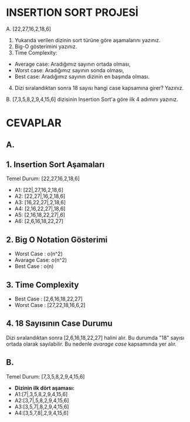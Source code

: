 # INSERTION SORT PROJESİ
A. [22,27,16,2,18,6] 
1. Yukarıda verilen dizinin sort türüne göre aşamalarını yazınız.
2. Big-O gösterimini yazınız.
3. Time Complexity: 
 * Average case: Aradığımız sayının ortada olması,
 * Worst case: Aradığımız sayının sonda olması, 
 * Best case: Aradığımız sayının dizinin en başında olması.
4. Dizi sıralandıktan sonra 18 sayısı hangi case kapsamına girer? Yazınız.

B. [7,3,5,8,2,9,4,15,6] dizisinin Insertion Sort'a göre ilk 4 adımını yazınız.

# CEVAPLAR
## A.
## 1. Insertion Sort Aşamaları

Temel Durum: [22,27,16,2,18,6]

* A1: [22|,27,16,2,18,6]
* A2: [22,27|,16,2,18,6]
* A3: [16,22,27|,2,18,6]
* A4: [2,16,22,27|,18,6]
* A5: [2,16,18,22,27|,6]
* A6: [2,6,16,18,22,27]

## 2. Big O Notation Gösterimi
* Worst Case  : o(n^2)
* Avarage Case: o(n^2)
* Best Case   : o(n)

## 3. Time Complexity
* Best Case  : [2,6,16,18,22,27]
* Worst Case : [27,22,18,16,6,2]

## 4. 18 Sayısının Case Durumu
Dizi sıralandıktan sonra [2,6,16,18,22,27] halini alır.
Bu durumda "18" sayısı ortada olarak sayılabilir.
Bu nedenle *avarage case* kapsamında yer alır. 

## B.
Temel Durum: [7,3,5,8,2,9,4,15,6]
* **Dizinin ilk dört aşaması:**
* A1:[7|,3,5,8,2,9,4,15,6]
* A2:[3,7|,5,8,2,9,4,15,6]
* A3:[3,5,7|,8,2,9,4,15,6]
* A4:[3,5,7,8|,2,9,4,15,6]